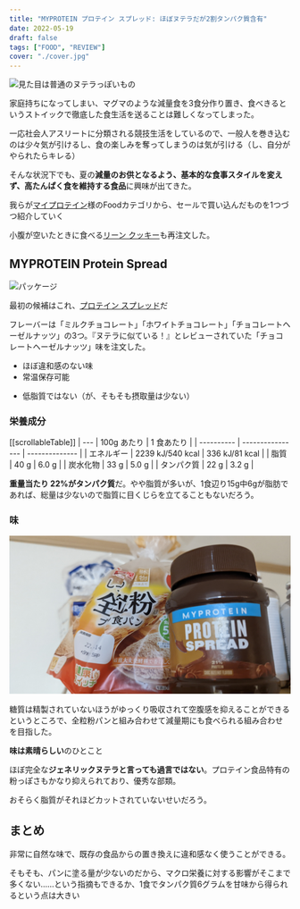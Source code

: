 ```yaml
---
title: "MYPROTEIN プロテイン スプレッド: ほぼヌテラだが2割タンパク質含有"
date: 2022-05-19
draft: false
tags: ["FOOD", "REVIEW"]
cover: "./cover.jpg"
---
```


![見た目は普通のヌテラっぽいもの](/cover.jpg)

家庭持ちになってしまい、マグマのような減量食を3食分作り置き、食べきるというストイックで徹底した食生活を送ることは難しくなってしまった。

<LinkBox url="https://blog.gensobunya.net/post/2021/06/magma_cyclist/" />

一応社会人アスリートに分類される競技生活をしているので、一般人を巻き込むのは少々気が引けるし、食の楽しみを奪ってしまうのは気が引ける（し、自分がやられたらキレる）

そんな状況下でも、夏の**減量のお供となるよう、基本的な食事スタイルを変えず、高たんぱく食を維持する食品**に興味が出てきた。

我らが[マイプロテイン](https://px.a8.net/svt/ejp?a8mat=3N3PXV+GF7GHE+45DI+60WN6)様のFoodカテゴリから、セールで買い込んだものを1つづつ紹介していく

小腹が空いたときに食べる[リーン クッキー](https://px.a8.net/svt/ejp?a8mat=3N3PXV+GF7GHE+45DI+BW0YB&a8ejpredirect=https%3A%2F%2Fwww.myprotein.jp%2Fsports-nutrition%2Flean-cookie%2F11200865.html)も再注文した。

<LinkBox url="https://blog.gensobunya.net/post/2022/02/mp_lean_cookie/" />

## MYPROTEIN Protein Spread

![パッケージ](/package.jpg)

最初の候補はこれ、[プロテイン スプレッド](https://px.a8.net/svt/ejp?a8mat=3N3PXV+GF7GHE+45DI+BW0YB&a8ejpredirect=https%3A%2F%2Fwww.myprotein.jp%2Fsports-nutrition%2Fprotein-spreads%2F11691950.html)だ

フレーバーは「ミルクチョコレート」「ホワイトチョコレート」「チョコレートヘーゼルナッツ」の3つ。『ヌテラに似ている！』とレビューされていた「チョコレートヘーゼルナッツ」味を注文した。

<PositiveBox>

- ほぼ違和感のない味
- 常温保存可能

</PositiveBox>

<NegativeBox>

- 低脂質ではない（が、そもそも摂取量は少ない）

</NegativeBox>

### 栄養成分

[[scrollableTable]]
| --- | 100g あたり | 1 食あたり |
| ---------- | ---------------- | -------------- |
| エネルギー | 2239 kJ/540 kcal | 336 kJ/81 kcal |
| 脂質 | 40 g | 6.0 g |
| 炭水化物 | 33 g | 5.0 g |
| タンパク質 | 22 g | 3.2 g |

**重量当たり 22%がタンパク質**だ。やや脂質が多いが、1食辺り15g中6gが脂肪であれば、総量は少ないので脂質に目くじらを立てることもないだろう。

### 味

![全粒粉パンに塗ってみた](./all_bran.jpg)

糖質は精製されていないほうがゆっくり吸収されて空腹感を抑えることができるというところで、全粒粉パンと組み合わせて減量期にも食べられる組み合わせを目指した。

**味は素晴らしい**のひとこと

ほぼ完全な**ジェネリックヌテラと言っても過言ではない**。プロテイン食品特有の粉っぽさもかなり抑えられており、優秀な部類。

おそらく脂質がそれほどカットされていないせいだろう。

## まとめ

非常に自然な味で、既存の食品からの置き換えに違和感なく使うことができる。

そもそも、パンに塗る量が少ないのだから、マクロ栄養に対する影響がそこまで多くない……という指摘もできるか、1食でタンパク質6グラムを甘味から得られるという点は大きい

<LinkBox url="https://www.myprotein.jp/sports-nutrition/protein-spreads/11691950.html" linkUrl="https://px.a8.net/svt/ejp?a8mat=3N3PXV+GF7GHE+45DI+BW0YB&a8ejpredirect=https%3A%2F%2Fwww.myprotein.jp%2Fsports-nutrition%2Fprotein-spreads%2F11691950.html" />
